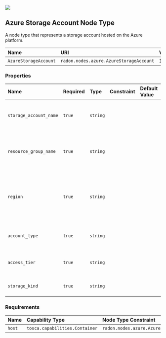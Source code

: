 ![](https://img.shields.io/badge/Status:-DEVELOPMENT-red)

## Azure Storage Account Node Type

A node type that represents a storage account hosted on the Azure platform.

| Name | URI | Version | Derived From |
|:---- |:--- |:------- |:------------ |
| `AzureStorageAccount` | `radon.nodes.azure.AzureStorageAccount` | 1.0.0 | `tosca.nodes.SoftwareComponent` |

### Properties

| Name | Required | Type | Constraint | Default Value | Description |
|:---- |:-------- |:---- |:---------- |:------------- |:----------- |
| `storage_account_name` | `true` | `string` |   |   | The name of the new Azure storage account |
| `resource_group_name` | `true` | `string` |   |   | The name of the existing Azure resource group |
| `region` | `true` | `string` |   |   | The identifier for Azure region in which resources are/will be deployed |
| `account_type` | `true` | `string` |   |   | The type of Azure storage account |
| `access_tier` | `true` | `string` |   |   | The access tier for this storage account |
| `storage_kind` | `true` | `string` |   |   | The kind of Azure storage |

### Requirements

| Name | Capability Type | Node Type Constraint | Relationship Type | Occurrences |
|:---- |:--------------- |:-------------------- |:----------------- |:------------|
| `host` | `tosca.capabilities.Container` | `radon.nodes.azure.AzurePlatform` | `tosca.relationships.HostedOn` | [1, 1] |
